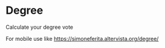# Degree
Calculate your degree vote

For mobile use like https://simoneferita.altervista.org/degree/
